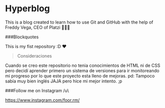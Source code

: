 # Hyperblog

This is a blog created to learn how to use Git and GitHub with the help of Freddy Vega, CEO of Platzi 👨🏻‍💻


###Blockquotes

This is my fist repository :D ❤️

> Consideraciones

Cuando se creo este repositorio no tenia conocimientos de HTML ni de CSS pero decidí aprender primero un sistema de versiones para ir monitoreando mi progreso por lo que este proyecto esta lleno de mejoras. 
pd: Tampoco sabía muy bien inglés JAJA pero hice mi mejor intento. ;p



###Follow me on Instagram /u\ 

https://www.instagram.com/foor.rm/
